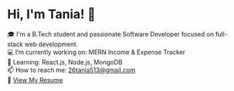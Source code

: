 # Hi, I'm Tania! 👋

🎓 I'm a B.Tech student and passionate Software Developer focused on full-stack web development.  
💻 I’m currently working on: MERN Income & Expense Tracker  
🌱 Learning: React.js, Node.js, MongoDB  
📫 How to reach me: 26tania513@gmail.com    
📄 [View My Resume](https://drive.google.com/file/d/115c3JCQBYKoAk3cQugS74BBl-dY2u1SN/view?usp=drivesdk )

